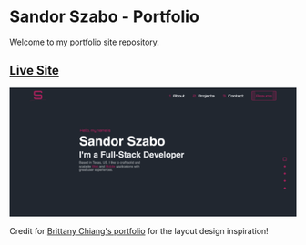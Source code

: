 # Sandor Szabo - Portfolio

Welcome to my portfolio site repository.

## [Live Site](https://www.sandor-szabo.com)

![landing](./src/assets/readme.png)

Credit for [Brittany Chiang's portfolio](https://brittanychiang.com) for the layout design inspiration!
